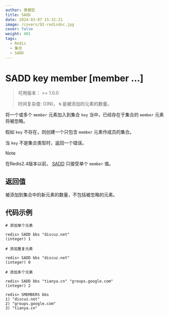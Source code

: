 ```yaml
---
author: 黄健宏
title: SADD
date: 2024-03-07 15:32:21
image: /covers/02-redisdoc.jpg
cover: false
weight: 401
tags:
  - Redis
  - 集合
  - SADD
---
```


# SADD key member [member …]

> 可用版本： >= 1.0.0
> 
> 时间复杂度: O(N)， `N` 是被添加的元素的数量。

将一个或多个 `member` 元素加入到集合 `key` 当中，已经存在于集合的 `member` 元素将被忽略。

假如 `key` 不存在，则创建一个只包含 `member` 元素作成员的集合。

当 `key` 不是集合类型时，返回一个错误。

Note

在Redis2.4版本以前， [SADD](../../02-redisdoc/04-set/01-sadd/) 只接受单个 `member` 值。

## 返回值

被添加到集合中的新元素的数量，不包括被忽略的元素。

## 代码示例

```shell
# 添加单个元素

redis> SADD bbs "discuz.net"
(integer) 1

# 添加重复元素

redis> SADD bbs "discuz.net"
(integer) 0

# 添加多个元素

redis> SADD bbs "tianya.cn" "groups.google.com"
(integer) 2

redis> SMEMBERS bbs
1) "discuz.net"
2) "groups.google.com"
3) "tianya.cn"
```